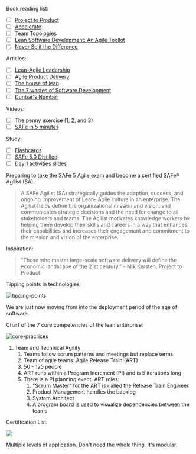 Book reading list:

- [ ] [Project to Product](https://www.amazon.com/Project-Product-Survive-Disruption-Framework/dp/1942788398)
- [ ] [Accelerate](https://www.amazon.com/Accelerate-Building-Strategic-Agility-Faster-Moving/dp/1625271743/ref=pd_lpo_14_t_1/138-8652828-2722536?_encoding=UTF8&pd_rd_i=1625271743&pd_rd_r=117c69ae-42f0-4f09-814e-5c2e8495da5e&pd_rd_w=OeVB0&pd_rd_wg=ifXG0&pf_rd_p=7b36d496-f366-4631-94d3-61b87b52511b&pf_rd_r=82F5ETWCH9654PPGT146&psc=1&refRID=82F5ETWCH9654PPGT146)
- [ ] [Team Topologies](https://www.amazon.com/Team-Topologies-Organizing-Business-Technology/dp/1942788819/ref=sr_1_1?dchild=1&keywords=devops+and+flow&qid=1596468978&s=digital-text&sr=1-1-catcorr)
- [ ] [Lean Software Development: An Agile Toolkit](https://www.amazon.com/Lean-Software-Development-Agile-Toolkit-ebook-dp-B00HEL13HW/dp/B00HEL13HW/ref=mt_other?_encoding=UTF8&me=&qid=)
- [ ] [Never Split the Difference](https://www.amazon.com/dp/B018FHCPDO/ref=dp-kindle-redirect?_encoding=UTF8&btkr=1)

Articles:

- [ ] [Lean-Agile Leadership](https://www.scaledagileframework.com/lean-agile-leadership/)
- [ ] [Agile Product Delivery](https://www.scaledagileframework.com/agile-product-delivery/)
- [ ] [The house of lean](https://www.scaledagileframework.com/lean-agile-mindset/)
- [ ] [The 7 wastes of Software Development](https://codepunk.io/the-seven-wastes-of-software-development/)
- [ ] [Dunbar's Number](https://en.wikipedia.org/wiki/Dunbar%27s_number#:~:text=Dunbar's%20number%20is%20a%20suggested,relates%20to%20every%20other%20person.)

Videos:

- [ ] The penny exercise ([1](https://vimeo.com/256459905/5a104a61c5), [2](https://vimeo.com/256460187/3c08a15bd3), and [3](https://vimeo.com/256460427/438210fe17))
- [ ] [SAFe in 5 minutes](https://player.vimeo.com/video/368287)

Study:

- [ ] [Flashcards](https://tinycards.duolingo.com/decks/4EXK16X7/safe-5-0)
- [ ] [SAFe 5.0 Distilled](https://www.amazon.com/SAFe-5-0-Distilled-Achieving-Framework/dp/0136823408/ref=sr_1_2?crid=VHA9FD0ZYGHG&dchild=1&keywords=safe+5.0&qid=1596483567&sprefix=SAFe+5%2Caps%2C145&sr=8-2)
- [ ] [Day 1 activities slides](https://docs.google.com/presentation/d/1Rsx7Q5-UdPMwhPISjOJ0HltqEqM_VouR/edit#slide=id.p1)

Preparing to take the SAFe 5 Agile exam and become a certified SAFe® Agilist (SA).

> A SAFe Agilist (SA) strategically guides the adoption, success, and ongoing improvement of Lean- Agile culture in an enterprise. The Agilist helps define the organizational mission and vision, and communicates strategic decisions and the need for change to all stakeholders and teams. The Agilist motivates knowledge workers by helping them develop their skills and careers in a way that enhances their capabilities and increases their engagement and commitment to the mission and vision of the enterprise.

Inspiration:

> "Those who master large-scale software delivery will define the economic landscape of the 21st century." - Mik Kersten, Project to Product

Tipping points in technologies:

![tipping-points](https://i.imgur.com/J2Il3zc.png)

We are just now moving from into the deployment period of the age of software.

Chart of the 7 core competencies of the lean enterprise:

![core-pracrices](https://i.imgur.com/atrXanq.png)

1.  Team and Technical Agility
    1.  Teams follow scrum patterns and meetings but replace terms
    2.  Team of agile teams: Agile Release Train (ART)
    3.  50 - 125 people
    4.  ART runs within a Program Increment (PI) and is 5 iterations long
    5.  There is a PI planning event. ART roles:
        1.  "Scrum Master" for the ART is called the Release Train Engineer
        2.  Product Management handles the backlog
        3.  System Architect
        4.  A program board is used to visualize dependencies between the teams

Certification List:

![](https://user-images.githubusercontent.com/1808235/89190132-04fd0b80-d56f-11ea-9a24-f6baa4991040.jpg)

Multiple levels of application. Don't need the whole thing. It's modular.
